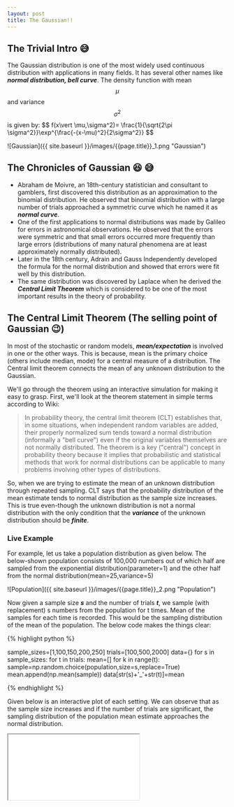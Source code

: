 ```yaml
---
layout: post
title: The Gaussian!!
---
```


## The Trivial Intro :sweat_smile:
The Gaussian distribution is one of the most widely used continuous distribution with applications in many fields. It has several other names like ***normal distribution, bell curve***. The density function with mean $$\mu$$ and variance $$\sigma^2$$ is given by: \$$ f(x\vert \mu,\sigma^2)= \frac{1}{\sqrt{2\pi \sigma^2}}\exp^{\frac{-(x-\mu)^2}{2\sigma^2}} $$

![Gaussian]({{ site.baseurl }}/images/{{page.title}}_1.png            "Gaussian")
## The Chronicles of Gaussian :laughing: :sweat_smile:
- Abraham de Moivre, an 18th-century statistician and consultant to gamblers, first discovered this distribution as an approximation to the binomial distribution. He observed that binomial distribution with a large number of trials approached a symmetric curve which he named it as ***normal curve***.
- One of the first applications to normal distributions was made by Galileo for errors in astronomical observations. He observed that the errors were symmetric and that small errors occurred more frequently than large errors (distributions of many natural phenomena are at least approximately normally distributed).
- Later in the 18th century, Adrain and Gauss Independently developed the formula for the normal distribution and showed that errors were fit well by this distribution.
- The same distribution was discovered by Laplace when he derived the ***Central Limit Theorem*** which is considered to be one of the most important results in the theory of probability.

## The Central Limit Theorem (The selling point of Gaussian :wink:)
In most of the stochastic or random models, ***mean/expectation*** is involved in one or the other ways. This is because, mean is the primary choice (others include median, mode) for a central measure of a distribution. The Central limit theorem connects the mean of any unknown distribution to the Gaussian.    

We'll go through the theorem using an interactive simulation for making it easy to grasp. First, we'll look at the theorem statement in simple terms according to Wiki:
> In probability theory, the central limit theorem (CLT) establishes that, in some situations, when independent random variables are added, their properly normalized sum tends toward a normal distribution (informally a "bell curve") even if the original variables themselves are not normally distributed. The theorem is a key ("central") concept in probability theory because it implies that probabilistic and statistical methods that work for normal distributions can be applicable to many problems involving other types of distributions.

So, when we are trying to estimate the mean of an unknown distribution through repeated sampling. CLT says that the probability distribution of the mean estimate tends to normal distribution as the sample size increases. This is true even-though the unknown distribution is not a normal distribution with the only condition that the ***variance*** of the unknown distribution should be ***finite***.

### Live Example
For example, let us take a population distribution as given below. The below-shown population consists of 100,000 numbers out of which half are sampled from the exponential distribution(parameter=1) and the other half from the normal distribution(mean=25,variance=5) 

![Population]({{ site.baseurl }}/images/{{page.title}}_2.png            "Population")

Now given a sample size ***s*** and the number of trials ***t***, we sample (with replacement) s numbers from the population for t times. Mean of the samples for each time is recorded. This would be the sampling distribution of the mean of the population. The below code makes the things clear:

{% highlight python %}

sample_sizes=[1,100,150,200,250]
trials=[100,500,2000]
data={}
for s in sample_sizes:
    for t in trials:
        mean=[]
        for k in range(t):
            sample=np.random.choice(population,size=s,replace=True)
            mean.append(np.mean(sample))
        data[str(s)+'_'+str(t)]=mean

{% endhighlight %}

Given below is an interactive plot of each setting. We can observe that as the sample size increases and if the number of trials are significant, the sampling distribution of the population mean estimate approaches the normal distribution.

<div class="embed-responsive embed-responsive-1by1">
<iframe class="embed-responsive-item"  src="//plot.ly/~phanideep_gampa/4.embed?link=false&autosize=true&logo=false"></iframe>
</div>


